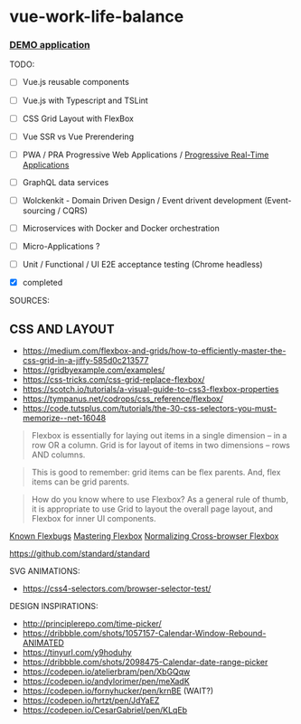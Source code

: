 # vue-work-life-balance

### [DEMO application](http://vlewin.me)

TODO:
- [ ] Vue.js reusable components
- [ ] Vue.js with Typescript and TSLint
- [ ] CSS Grid Layout with FlexBox
- [ ] Vue SSR vs Vue Prerendering
- [ ] PWA / PRA Progressive Web Applications / [Progressive Real-Time Applications](https://www.youtube.com/watch?v=QjLUt37lX1s)
- [ ] GraphQL data services
- [ ] Wolckenkit - Domain Driven Design / Event drivent development (Event-sourcing / CQRS)
- [ ] Microservices with Docker and Docker orchestration
- [ ] Micro-Applications ?
- [ ] Unit / Functional / UI E2E acceptance testing (Chrome headless)
- [x] completed


SOURCES:
## CSS AND LAYOUT
- https://medium.com/flexbox-and-grids/how-to-efficiently-master-the-css-grid-in-a-jiffy-585d0c213577
- https://gridbyexample.com/examples/
- https://css-tricks.com/css-grid-replace-flexbox/
- https://scotch.io/tutorials/a-visual-guide-to-css3-flexbox-properties
- https://tympanus.net/codrops/css_reference/flexbox/
- https://code.tutsplus.com/tutorials/the-30-css-selectors-you-must-memorize--net-16048

> Flexbox is essentially for laying out items in a single dimension – in a row OR a column. Grid is for layout of items in two dimensions – rows AND columns.

> This is good to remember: grid items can be flex parents.
> And, flex items can be grid parents.

> How do you know where to use Flexbox?
> As a general rule of thumb, it is appropriate to use Grid to layout the overall page layout, and Flexbox for inner UI components.

[Known Flexbugs](https://github.com/philipwalton/flexbugs)
[Mastering Flexbox](http://www.sketchingwithcss.com/samplechapter/cheatsheet.html)
[Normalizing Cross-browser Flexbox](https://philipwalton.com/articles/normalizing-cross-browser-flexbox-bugs/)


<style lang="scss" src="assets/scss/style.scss"></style>

https://github.com/standard/standard

SVG ANIMATIONS:
- https://css4-selectors.com/browser-selector-test/

DESIGN INSPIRATIONS:
- http://principlerepo.com/time-picker/
- https://dribbble.com/shots/1057157-Calendar-Window-Rebound-ANIMATED
- https://tinyurl.com/y9hoduhy
- https://dribbble.com/shots/2098475-Calendar-date-range-picker
- https://codepen.io/atelierbram/pen/XbGQqw
- https://codepen.io/andylorimer/pen/meXadK
- https://codepen.io/fornyhucker/pen/krnBE (WAIT?)
- https://codepen.io/hrtzt/pen/JdYaEZ
- https://codepen.io/CesarGabriel/pen/KLqEb
